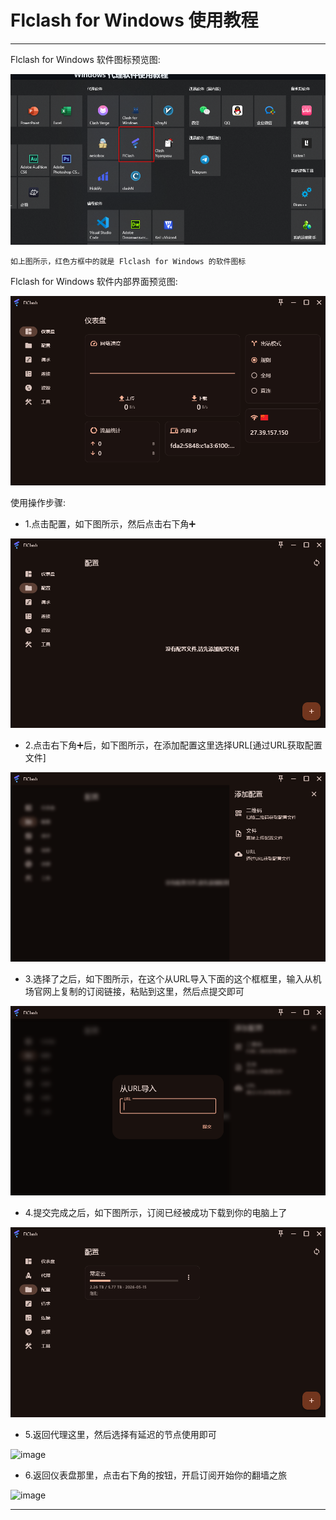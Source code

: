 # Flclash for Windows 使用教程

----------------------

Flclash for Windows 软件图标预览图:

![image](/picture/中文版机场帮助文档/109.png)

    如上图所示，红色方框中的就是 Flclash for Windows 的软件图标

Flclash for Windows 软件内部界面预览图:

![image](/picture/中文版机场帮助文档/110.png)

使用操作步骤:

- 1.点击配置，如下图所示，然后点击右下角➕

![image](/picture/中文版机场帮助文档/111.png)

- 2.点击右下角➕后，如下图所示，在添加配置这里选择URL[通过URL获取配置文件]

![image](/picture/中文版机场帮助文档/112.png)

- 3.选择了之后，如下图所示，在这个从URL导入下面的这个框框里，输入从机场官网上复制的订阅链接，粘贴到这里，然后点提交即可

![image](/picture/中文版机场帮助文档/113.png)

- 4.提交完成之后，如下图所示，订阅已经被成功下载到你的电脑上了

![image](/picture/中文版机场帮助文档/114.png)

- 5.返回代理这里，然后选择有延迟的节点使用即可

![image](/picture/中文版机场帮助文档/115.png)

- 6.返回仪表盘那里，点击右下角的按钮，开启订阅开始你的翻墙之旅

![image](/picture/中文版机场帮助文档/116.png)

----------------------